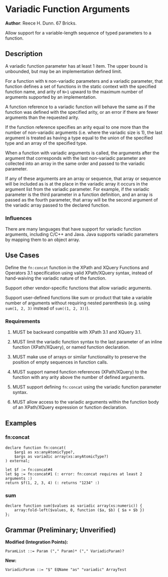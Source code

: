 # Variadic Function Arguments

**Author**: Reece H. Dunn. 67 Bricks.

Allow support for a variable-length sequence of typed parameters to a function.


## Description

A variadic function parameter has at least 1 item. The upper bound is unbounded, but may be an implementation defined limit.

For a function with `N` non-variadic parameters and a variadic parameter, that function defines a set of functions in the static context with the specified function name, and arity of `N+1` upward to the maximum number of arguments supported by an implementation.

A function reference to a variadic function will behave the same as if the function was defined with the specified arity, or an error if there are fewer arguments than the requested arity.

If the function reference specifies an arity equal to one more than the number of non-variadic arguments (i.e. where the variadic size is 1), the last argument is treated as having a type equal to the union of the specified type and an array of the specified type.

When a function with variadic arguments is called, the arguments after the argument that corresponds with the last non-variadic parameter are collected into an array in the same order and passed to the variadic parameter.

If any of these arguments are an array or sequence, that array or sequence will be included as is at the place in the variadic array it occurs in the argument list from the variadic parameter. For example, if the variadic parameter is the third parameter in a function definition, and an array is passed as the fourth parameter, that array will be the second argument of the variadic array passed to the declared function.

### Influences

There are many languages that have support for variadic function arguments, including C/C++ and Java. Java supports variadic parameters by mapping them to an object array.


## Use Cases

Define the `fn:concat` function in the XPath and XQuery Functions and Operators 3.1 specification using valid XPath/XQuery syntax, instead of hand-waiving the variadic nature of the function.

Support other vendor-specific functions that allow variadic arguments.

Support user-defined functions like sum or product that take a variable number of arguments without requiring nested parenthesis (e.g. using `sum(1, 2, 3)` instead of `sum((1, 2, 3))`).

### Requirements

1. MUST be backward compatible with XPath 3.1 and XQuery 3.1.

1. MUST limit the variadic function syntax to the last parameter of an inline function (XPath/XQuery), or named function declaration.

1. MUST make use of arrays or similar functionality to preserve the position of empty sequences in function calls.

1. MUST support named function references (XPath/XQuery) to the function with any arity above the number of defined arguments.

1. MUST support defining `fn:concat` using the variadic function parameter syntax.

1. MUST allow access to the variadic arguments within the function body of an XPath/XQuery expression or function declaration.

## Examples

### fn:concat

    declare function fn:concat(
        $arg1 as xs:anyAtomicType?,
        $args as variadic array(xs:anyAtomicType?)
    ) external;

    let $f := fn:concat#4
    let $g := fn:concat#1 (: error: fn:concat requires at least 2 arguments :)
    return $f(1, 2, 3, 4) (: returns "1234" :)

### sum

    declare function sum($values as variadic array(xs:numeric)) {
        array:fold-left($values, 0, function ($a, $b) { $a + $b })
    };

## Grammar (Preliminary; Unverified)

__Modified (Integration Points):__

    ParamList ::= Param ("," Param)* ("," VariadicParam)?

__New:__

    VariadicParam ::= "$" EQName "as" "variadic" ArrayTest
